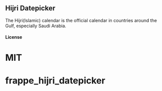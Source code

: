 ## Hijri Datepicker

The Hijri(Islamic) calendar is the official calendar in countries around the Gulf, especially Saudi Arabia.

#### License

MIT
=======
# frappe_hijri_datepicker
